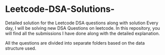 # Leetcode-DSA-Solutions-
Detailed solution for the Leetcode DSA questions along with solution 
Every day, I will be solving new DSA Questions on leetcode. In this repository, you will find all the submissions I have done along with the detailed explanation. 

All the questions are divided into separate folders based on the data structure used. 
